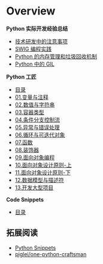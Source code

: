 # Overview

<div class="cards">
  <div class="card action">
    <strong>Python 实际开发经验总结</strong>
    <ul class="card-items">
      <li><a href="/part09_python_in_action/  ">技术研发中的注意事项</a></li>
      <li><a href="/part09_python_in_action/  ">SWIG 编程实践</a></li>
      <li><a href="/part09_python_in_action/  ">Python 的内存管理和垃圾回收机制</a></li>
      <li><a href="/part09_python_in_action/  ">Python 中的 GIL</a></li>
    </ul>
  </div>
  <div class="card action">
    <strong>Python 工匠</strong>
    <ul class="card-items">
      <li><a href="/part09_python_in_action/  ">目录</a></li>
      <li><a href="/part09_python_in_action/  ">01.变量与注释</a></li>
      <li><a href="/part09_python_in_action/  ">02.数值与字符串</a></li>
      <li><a href="/part09_python_in_action/  ">03.容器类型</a></li>
      <li><a href="/part09_python_in_action/  ">04.条件分支控制流</a></li>
      <li><a href="/part09_python_in_action/  ">05.异常与错误处理</a></li>
      <li><a href="/part09_python_in_action/  ">06.循环与可迭代对象</a></li>
      <li><a href="/part09_python_in_action/  ">07.函数</a></li>
      <li><a href="/part09_python_in_action/  ">08.装饰器</a></li>
      <li><a href="/part09_python_in_action/  ">09.面向对象编程</a></li>
      <li><a href="/part09_python_in_action/  ">10.面向对象设计原则-上</a></li>
      <li><a href="/part09_python_in_action/  ">11.面向对象设计原则-下</a></li>
      <li><a href="/part09_python_in_action/  ">12.数据模型与描述符</a></li>
      <li><a href="/part09_python_in_action/  ">13.开发大型项目</a></li>
    </ul>
  </div>
</div>

<div class="cards">
  <div class="card action">
    <strong>Code Snippets</strong>
    <ul class="card-items">
      <li><a href="/part09_python_in_action/  ">目录</a></li>
    </ul>
  </div>
</div>

## 拓展阅读
- [Python Snippets](https://www.30secondsofcode.org/python/p/1)
- [piglei/one-python-craftsman](https://github.com/piglei/one-python-craftsman)